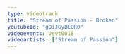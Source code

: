 ```yaml
---
type: videotrack
title: "Stream of Passion - Broken"
youtubeId: "gQiJGyBEOR0"
videoevents: vevt0018
videoartists: ["Stream of Passion"]
---
```

